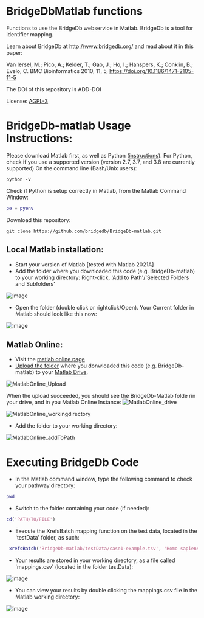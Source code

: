 # BridgeDbMatlab functions

Functions to use the BridgeDb webservice in Matlab. BridgeDb is a tool for identifier mapping.

Learn about BridgeDb at http://www.bridgedb.org/ and read about it in this paper:

Van Iersel, M.;  Pico, A.;  Kelder, T.;  Gao, J.;  Ho, I.;   Hanspers, K.;  Conklin, B.;  Evelo, C. BMC Bioinformatics 2010, 11, 5, https://doi.org/10.1186/1471-2105-11-5

The DOI of this repository is ADD-DOI

License: [AGPL-3](../main/LICENSE.txt)


# BridgeDb-matlab Usage Instructions:

Please download Matlab first, as well as Python ([instructions](https://nl.mathworks.com/help/matlab/matlab_external/install-supported-python-implementation.html)).
For Python, check if you use a supported version (version 2.7, 3.7, and 3.8 are currently supported)
On the command line (Bash/Unix users):
```
python -V
```
Check if Python is setup correctly in Matlab, from the Matlab Command Window:

```Matlab
pe = pyenv
```
Download this repository:
```
git clone https://github.com/bridgedb/BridgeDb-matlab.git
```
## Local Matlab installation:
- Start your version of Matlab [tested with Matlab 2021A]
- Add the folder where you downloaded this code (e.g. BridgeDb-matlab) to your working directory:
Right-click, 'Add to Path'/'Selected Folders and Subfolders'

![image](https://user-images.githubusercontent.com/26277832/128179863-0ec98cfc-a93b-4600-a24e-44e08fed04f3.png)

- Open the folder (double click or rightclick/Open).
Your Current folder in Matlab should look like this now:

![image](https://user-images.githubusercontent.com/26277832/128179968-e1d504e5-8622-461f-af70-ad23b205a0a4.png)


## Matlab Online:
- Visit the [matlab online page](https://www.mathworks.com/products/matlab-online.html)
- [Upload the folder](https://nl.mathworks.com/help/matlabmobile/ug/use-files-on-the-cloud.html) where you donwloaded this code (e.g. BridgeDb-matlab) to your [Matlab Drive](https://drive.matlab.com/).

![MatlabOnline_Upload](https://user-images.githubusercontent.com/26277832/133572946-807455f6-e6fb-41b6-9792-13e201dbc587.png)

When the upload succeeded, you should see the BridgeDb-Matlab folde rin your drive, and in you Matlab Online Instance:
![MatlabOnline_drive](https://user-images.githubusercontent.com/26277832/133573305-d8061c35-b170-4cef-bbd1-f44b21cd43ac.png)

![MatlabOnline_workingdirectory](https://user-images.githubusercontent.com/26277832/133573480-2f66646c-cf31-462f-aaf2-fad15e8b0556.png)

- Add the folder to your working directory:

![MatlabOnline_addToPath](https://user-images.githubusercontent.com/26277832/133573880-943b7da1-ab75-450a-95d9-5bd3c309c53c.png)

# Executing BridgeDb Code


- In the Matlab command window, type the following command to check your pathway directory:
```Matlab
pwd
```
- Switch to the folder containing your code (if needed):
```Matlab
cd('PATH/TO/FILE')
```

- Execute the XrefsBatch mapping function on the test data, located in the 'testData' folder, as such:
```Matlab
 xrefsBatch('BridgeDb-matlab/testData/case1-example.tsv', 'Homo sapiens', 'H')
 ```
- Your results are stored in your working directory, as a file called 'mappings.csv' (located in the folder testData):

![image](https://user-images.githubusercontent.com/26277832/128185709-f21fd6d6-5ee8-422b-b224-6e2398e0aa41.png)

- You can view your results by double clicking the mappings.csv file in the Matlab working directory:

![image](https://user-images.githubusercontent.com/26277832/128186171-d2e5beb9-48a7-4b87-9616-7d90b618afd7.png)
